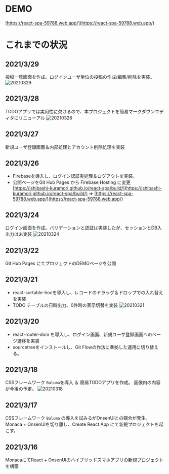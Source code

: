 # DEMO
[https://react-spa-59788.web.app/](https://react-spa-59788.web.app/)

# これまでの状況
## 2021/3/29
投稿一覧画面を作成。ログインユーザ単位の投稿の作成/編集/削除を実装。
![20210329](https://user-images.githubusercontent.com/78581467/112832567-77a79200-90d0-11eb-91cc-5d3f84430e74.png)

## 2021/3/28
TODOアプリでは実用性に欠けるので、本プロジェクトを簡易マークダウンエディタにリニューアル
![20210328](https://user-images.githubusercontent.com/78581467/112756981-8df71480-9022-11eb-99f0-b3e5584af574.png)

## 2021/3/27
新規ユーザ登録画面＆内部処理とアカウント削除処理を実装

## 2021/3/26
* Firebaseを導入し、ログイン認証実処理＆ログアウトを実装。
* 公開ページをGit Hub Pages から Firebase Hosting に変更 [https://ishibashi-kuramori.github.io/react-spa/build/](https://ishibashi-kuramori.github.io/react-spa/build/) ⇒ [https://react-spa-59788.web.app/](https://react-spa-59788.web.app/)

## 2021/3/24
ログイン画面を作成。バリデーションと認証は実装したが、セッションとDB入出力は未実装
![20210324](https://user-images.githubusercontent.com/78581467/112326387-d39ca000-8cf7-11eb-922d-a04c66faaf4c.png)

## 2021/3/22
Git Hub Pages にてプロジェクトのDEMOページを公開

## 2021/3/21
* react-sortable-hocを導入し、レコードのドラッグ＆ドロップでの入れ替えを実装
* TODO テーブルの日時出力、0件時の表示切替を実装
![20210321](https://user-images.githubusercontent.com/78581467/111906602-9edcde80-8a94-11eb-900d-aad75d01cfca.png)

## 2021/3/20
* react-router-dom を導入し、ログイン画面、新規ユーザ登録画面へのページ遷移を実装
* sourcetreeをインストールし、Git Flowの作法に準拠した運用に切り替える。

## 2021/3/18
CSSフレームワーク `Buluma`を導入 ＆ 簡易TODOアプリを作成。
画像内の内容が今後の予定。
![20210318](https://user-images.githubusercontent.com/78581467/111617716-d2b2cc80-8826-11eb-907f-6ba91476f87b.png)

## 2021/3/17
CSSフレームワーク `Buluma` の導入を試みるがOnsenUIとの競合が発生。
Monaca + OnsenUIを切り離し、Create React App にて新規プロジェクトを起こす。

## 2021/3/16
MonacaにてReact + OnsenUIのハイブリッドスマホアプリの新規プロジェクトを構築

